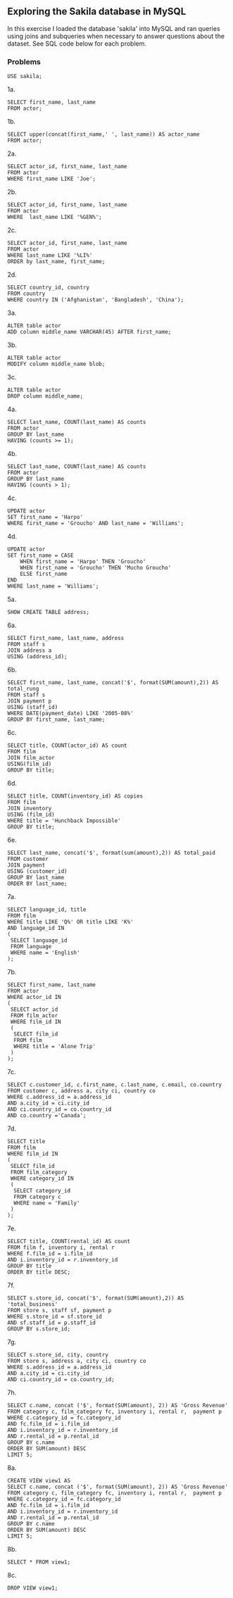 ## Exploring the Sakila database in MySQL

In this exercise I loaded the database 'sakila' into MySQL and ran queries using joins and subqueries when necessary to answer questions about the dataset. See SQL code below for each problem.

### Problems
    
    USE sakila;

1a.
    
    SELECT first_name, last_name
    FROM actor;

1b.
    
    SELECT upper(concat(first_name,' ', last_name)) AS actor_name
    FROM actor;

2a.
    
    SELECT actor_id, first_name, last_name
    FROM actor
    WHERE first_name LIKE 'Joe';

2b.
    
    SELECT actor_id, first_name, last_name
    FROM actor
    WHERE  last_name LIKE '%GEN%';

2c.
    
    SELECT actor_id, first_name, last_name
    FROM actor
    WHERE last_name LIKE '%LI%'
    ORDER by last_name, first_name;

2d.
    
    SELECT country_id, country
    FROM country
    WHERE country IN ('Afghanistan', 'Bangladesh', 'China');

3a.
    
    ALTER table actor
    ADD column middle_name VARCHAR(45) AFTER first_name;

3b.
    
    ALTER table actor
    MODIFY column middle_name blob;

3c.
    
    ALTER table actor
    DROP column middle_name;

4a.
    
    SELECT last_name, COUNT(last_name) AS counts
    FROM actor
    GROUP BY last_name
    HAVING (counts >= 1);

4b.
    
    SELECT last_name, COUNT(last_name) AS counts
    FROM actor
    GROUP BY last_name
    HAVING (counts > 1);

4c.
    
    UPDATE actor 
    SET first_name = 'Harpo'
    WHERE first_name = 'Groucho' AND last_name = 'Williams';

4d.
    
    UPDATE actor
    SET first_name = CASE
	    WHEN first_name = 'Harpo' THEN 'Groucho'
	    WHEN first_name = 'Groucho' THEN 'Mucho Groucho'
        ELSE first_name 
    END
    WHERE last_name = 'Williams';

5a.
    
    SHOW CREATE TABLE address;

6a.
    
    SELECT first_name, last_name, address
    FROM staff s
    JOIN address a
    USING (address_id);

6b.
    
    SELECT first_name, last_name, concat('$', format(SUM(amount),2)) AS total_rung
    FROM staff s
    JOIN payment p
    USING (staff_id)
    WHERE DATE(payment_date) LIKE '2005-08%'
    GROUP BY first_name, last_name;

6c.
    
    SELECT title, COUNT(actor_id) AS count
    FROM film
    JOIN film_actor
    USING(film_id)
    GROUP BY title;

6d.
    
    SELECT title, COUNT(inventory_id) AS copies
    FROM film
    JOIN inventory
    USING (film_id)
    WHERE title = 'Hunchback Impossible'
    GROUP BY title;

6e.
    
    SELECT last_name, concat('$', format(sum(amount),2)) AS total_paid
    FROM customer
    JOIN payment
    USING (customer_id)
    GROUP BY last_name
    ORDER BY last_name;

7a.
    
    SELECT language_id, title
    FROM film
    WHERE title LIKE 'Q%' OR title LIKE 'K%'
    AND language_id IN
	(
	 SELECT language_id
	 FROM language
	 WHERE name = 'English'
    );

7b.
    
    SELECT first_name, last_name
    FROM actor
    WHERE actor_id IN
    (
     SELECT actor_id
     FROM film_actor
     WHERE film_id IN
     (
      SELECT film_id 
      FROM film
      WHERE title = 'Alone Trip'
     )
    );

7c.
    
    SELECT c.customer_id, c.first_name, c.last_name, c.email, co.country 
    FROM customer c, address a, city ci, country co 
    WHERE c.address_id = a.address_id 
    AND a.city_id = ci.city_id 
    AND ci.country_id = co.country_id 
    AND co.country ='Canada';

7d.
    
    SELECT title
    FROM film 
    WHERE film_id IN
    (
     SELECT film_id
     FROM film_category 
     WHERE category_id IN
     (
      SELECT category_id
      FROM category c
      WHERE name = 'Family'
     )
    );

7e.
    
    SELECT title, COUNT(rental_id) AS count
    FROM film f, inventory i, rental r
    WHERE f.film_id = i.film_id
    AND i.inventory_id = r.inventory_id
    GROUP BY title
    ORDER BY title DESC;

7f.
    
    SELECT s.store_id, concat('$', format(SUM(amount),2)) AS 'total_business'
    FROM store s, staff sf, payment p
    WHERE s.store_id = sf.store_id
    AND sf.staff_id = p.staff_id
    GROUP BY s.store_id;

7g.
    
    SELECT s.store_id, city, country
    FROM store s, address a, city ci, country co
    WHERE s.address_id = a.address_id
    AND a.city_id = ci.city_id
    AND ci.country_id = co.country_id;

7h.
    
    SELECT c.name, concat ('$', format(SUM(amount), 2)) AS 'Gross Revenue' 
    FROM category c, film_category fc, inventory i, rental r,  payment p
    WHERE c.category_id = fc.category_id
    AND fc.film_id = i.film_id
    AND i.inventory_id = r.inventory_id
    AND r.rental_id = p.rental_id
    GROUP BY c.name
    ORDER BY SUM(amount) DESC
    LIMIT 5;

8a.
    
    CREATE VIEW view1 AS
    SELECT c.name, concat ('$', format(SUM(amount), 2)) AS 'Gross Revenue' 
    FROM category c, film_category fc, inventory i, rental r,  payment p
    WHERE c.category_id = fc.category_id
    AND fc.film_id = i.film_id
    AND i.inventory_id = r.inventory_id
    AND r.rental_id = p.rental_id
    GROUP BY c.name
    ORDER BY SUM(amount) DESC
    LIMIT 5;

8b.
    
    SELECT * FROM view1;

8c.
    
    DROP VIEW view1;
    
